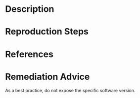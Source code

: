 # Description


# Reproduction Steps


# References


# Remediation Advice

As a best practice, do not expose the specific software version.
